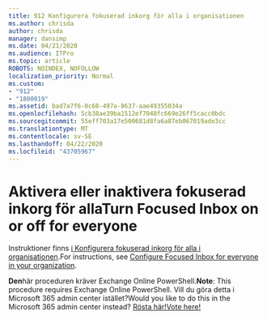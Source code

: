 ```yaml
---
title: 912 Konfigurera fokuserad inkorg för alla i organisationen
ms.author: chrisda
author: chrisda
manager: dansimp
ms.date: 04/21/2020
ms.audience: ITPro
ms.topic: article
ROBOTS: NOINDEX, NOFOLLOW
localization_priority: Normal
ms.custom:
- "912"
- "1800019"
ms.assetid: bad7a7f6-0c68-497a-8637-aae49355034a
ms.openlocfilehash: 5cb38ae39ba1512ef7048fc669e26ff5cacc0bdc
ms.sourcegitcommit: 55eff703a17e500681d8fa6a87eb067019ade3cc
ms.translationtype: MT
ms.contentlocale: sv-SE
ms.lasthandoff: 04/22/2020
ms.locfileid: "43705967"
---
```

# <a name="turn-focused-inbox-on-or-off-for-everyone"></a><span data-ttu-id="212d4-102">Aktivera eller inaktivera fokuserad inkorg för alla</span><span class="sxs-lookup"><span data-stu-id="212d4-102">Turn Focused Inbox on or off for everyone</span></span>

<span data-ttu-id="212d4-103">Instruktioner finns [i Konfigurera fokuserad inkorg för alla i organisationen](https://docs.microsoft.com/office365/admin/setup/configure-focused-inbox).</span><span class="sxs-lookup"><span data-stu-id="212d4-103">For instructions, see [Configure Focused Inbox for everyone in your organization](https://docs.microsoft.com/office365/admin/setup/configure-focused-inbox).</span></span>

<span data-ttu-id="212d4-104">**Den**här proceduren kräver Exchange Online PowerShell.</span><span class="sxs-lookup"><span data-stu-id="212d4-104">**Note**: This procedure requires Exchange Online PowerShell.</span></span> <span data-ttu-id="212d4-105">Vill du göra detta i Microsoft 365 admin center istället?</span><span class="sxs-lookup"><span data-stu-id="212d4-105">Would you like to do this in the Microsoft 365 admin center instead?</span></span> [<span data-ttu-id="212d4-106">Rösta här!</span><span class="sxs-lookup"><span data-stu-id="212d4-106">Vote here!</span></span>](https://go.microsoft.com/fwlink/p/?linkid=862489)

